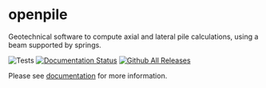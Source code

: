 # openpile

Geotechnical software to compute axial and lateral pile calculations, using a beam supported by springs.

![Tests](https://github.com/TchilDill/openpile/actions/workflows/Test.yml/badge.svg) 
[![Documentation Status](https://readthedocs.org/projects/openpile/badge/?version=latest)](https://openpile.readthedocs.io/en/latest/?badge=latest)
[![Github All Releases](https://img.shields.io/github/downloads/TchilDill/openpile/total.svg)]()


Please see [documentation](https://openpile.readthedocs.io/en/latest/) for more information.